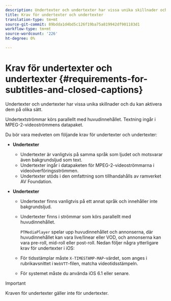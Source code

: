 ```yaml
---
description: Undertexter och undertexter har vissa unika skillnader och du kan aktivera dem på olika sätt.
title: Krav för undertexter och undertexter
translation-type: tm+mt
source-git-commit: 89bdda1d4bd5c126f19ba75a819942df901183d1
workflow-type: tm+mt
source-wordcount: '226'
ht-degree: 0%

---
```



# Krav för undertexter och undertexter {#requirements-for-subtitles-and-closed-captions}

Undertexter och undertexter har vissa unika skillnader och du kan aktivera dem på olika sätt.

Undertextströmmar körs parallellt med huvudinnehållet. Textning ingår i MPEG-2-videoströmmens datapaket.

Du bör vara medveten om följande krav för undertexter och undertexter:

* **Undertexter**

   * Undertexter är vanligtvis på samma språk som ljudet och motsvarar även bakgrundsljud som text.
   * Undertexter ingår i datapaketen för MPEG-2-videoströmmarna i videoöverföringsströmmen.
   * Undertexter stöds i den omfattning som tillhandahålls av ramverket AV Foundation.

* **Undertexter**

   * Undertexter finns vanligtvis på ett annat språk och innehåller inte bakgrundsljud.
   * Undertexter finns i strömmar som körs parallellt med huvudinnehållet.

      `PTMediaPlayer` spelar upp huvudinnehållet och annonserna, där huvudinnehållet kan vara live/linear eller VOD, och annonserna kan vara pre-roll, mid-roll eller post-roll.
   Nedan följer några ytterligare krav för undertexter i iOS:

   * För tidsstämplar måste `X-TIMESTAMP-MAP`-värdet, som anges i rubrikavsnittet i `WebVTT`-filen, matcha videotidsstämpeln.

   * För systemet måste du använda iOS 6.1 eller senare.


>[!IMPORTANT]
>
>Kraven för undertexter gäller inte för undertexter.